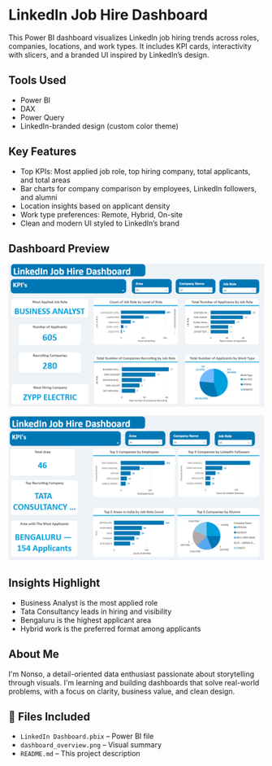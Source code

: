 # LinkedIn Job Hire Dashboard


This Power BI dashboard visualizes LinkedIn job hiring trends across roles, companies, locations, and work types. It includes KPI cards, interactivity with slicers, and a branded UI inspired by LinkedIn’s design.

## Tools Used
- Power BI
- DAX
- Power Query
- LinkedIn-branded design (custom color theme)

## Key Features
- Top KPIs: Most applied job role, top hiring company, total applicants, and total areas
- Bar charts for company comparison by employees, LinkedIn followers, and alumni
- Location insights based on applicant density
- Work type preferences: Remote, Hybrid, On-site
- Clean and modern UI styled to LinkedIn’s brand

## Dashboard Preview
![Dashboard Preview](https://github.com/AudreyNonso/Linkedin-Job-Hire-Dashboard/blob/main/LinkedIn_Dashboard%202.png)

![Dashboard Preview](https://github.com/AudreyNonso/Linkedin-Job-Hire-Dashboard/blob/main/LinkedIn_Dashboard%201.png)

## Insights Highlight
- Business Analyst is the most applied role
- Tata Consultancy leads in hiring and visibility
- Bengaluru is the highest applicant area
- Hybrid work is the preferred format among applicants

## About Me
I'm Nonso, a detail-oriented data enthusiast passionate about storytelling through visuals. I'm learning and building dashboards that solve real-world problems, with a focus on clarity, business value, and clean design.

## 📎 Files Included
- `LinkedIn Dashboard.pbix` – Power BI file
- `dashboard_overview.png` – Visual summary
- `README.md` – This project description
